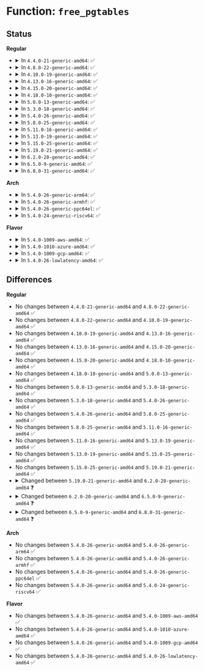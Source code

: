 # Function: <code>free_pgtables</code>

## Status
<b>Regular</b>
<ul>
<li>
<details>
<summary>In <code>4.4.0-21-generic-amd64</code>: ✅</summary>

```c
void free_pgtables(struct mmu_gather * tlb, struct vm_area_struct * vma, long unsigned int floor, long unsigned int ceiling)
```

```json
{
  "name": "free_pgtables",
  "collision_type": "Unique Global",
  "inline_type": "No",
  "funcs": [
    {
      "addr": 18446744071580668176,
      "name": "free_pgtables",
      "external": true,
      "loc": "mm/memory.c:529",
      "file": "mm/memory.c",
      "inline": "seen, unknown",
      "caller_inline": [],
      "caller_func": [
        "mm/mmap.c:unmap_region",
        "mm/mmap.c:exit_mmap"
      ]
    }
  ],
  "symbols": [
    {
      "addr": 18446744071580668176,
      "name": "free_pgtables",
      "section": ".text",
      "bind": "STB_GLOBAL",
      "size": 274
    }
  ]
}
```
</details>
</li>
<li>
<details>
<summary>In <code>4.8.0-22-generic-amd64</code>: ✅</summary>

```c
void free_pgtables(struct mmu_gather * tlb, struct vm_area_struct * vma, long unsigned int floor, long unsigned int ceiling)
```

```json
{
  "name": "free_pgtables",
  "collision_type": "Unique Global",
  "inline_type": "No",
  "funcs": [
    {
      "addr": 18446744071580778208,
      "name": "free_pgtables",
      "external": true,
      "loc": "mm/memory.c:541",
      "file": "mm/memory.c",
      "inline": "seen, unknown",
      "caller_inline": [],
      "caller_func": [
        "mm/mmap.c:exit_mmap",
        "mm/mmap.c:unmap_region"
      ]
    }
  ],
  "symbols": [
    {
      "addr": 18446744071580778208,
      "name": "free_pgtables",
      "section": ".text",
      "bind": "STB_GLOBAL",
      "size": 284
    }
  ]
}
```
</details>
</li>
<li>
<details>
<summary>In <code>4.10.0-19-generic-amd64</code>: ✅</summary>

```c
void free_pgtables(struct mmu_gather * tlb, struct vm_area_struct * vma, long unsigned int floor, long unsigned int ceiling)
```

```json
{
  "name": "free_pgtables",
  "collision_type": "Unique Global",
  "inline_type": "No",
  "funcs": [
    {
      "addr": 18446744071580842928,
      "name": "free_pgtables",
      "external": true,
      "loc": "mm/memory.c:543",
      "file": "mm/memory.c",
      "inline": "seen, unknown",
      "caller_inline": [],
      "caller_func": [
        "mm/mmap.c:exit_mmap",
        "mm/mmap.c:unmap_region"
      ]
    }
  ],
  "symbols": [
    {
      "addr": 18446744071580842928,
      "name": "free_pgtables",
      "section": ".text",
      "bind": "STB_GLOBAL",
      "size": 284
    }
  ]
}
```
</details>
</li>
<li>
<details>
<summary>In <code>4.13.0-16-generic-amd64</code>: ✅</summary>

```c
void free_pgtables(struct mmu_gather * tlb, struct vm_area_struct * vma, long unsigned int floor, long unsigned int ceiling)
```

```json
{
  "name": "free_pgtables",
  "collision_type": "Unique Global",
  "inline_type": "No",
  "funcs": [
    {
      "addr": 18446744071580888416,
      "name": "free_pgtables",
      "external": true,
      "loc": "mm/memory.c:608",
      "file": "mm/memory.c",
      "inline": "seen, unknown",
      "caller_inline": [],
      "caller_func": [
        "mm/mmap.c:exit_mmap",
        "mm/mmap.c:unmap_region"
      ]
    }
  ],
  "symbols": [
    {
      "addr": 18446744071580888416,
      "name": "free_pgtables",
      "section": ".text",
      "bind": "STB_GLOBAL",
      "size": 266
    }
  ]
}
```
</details>
</li>
<li>
<details>
<summary>In <code>4.15.0-20-generic-amd64</code>: ✅</summary>

```c
void free_pgtables(struct mmu_gather * tlb, struct vm_area_struct * vma, long unsigned int floor, long unsigned int ceiling)
```

```json
{
  "name": "free_pgtables",
  "collision_type": "Unique Global",
  "inline_type": "No",
  "funcs": [
    {
      "addr": 18446744071580982976,
      "name": "free_pgtables",
      "external": true,
      "loc": "mm/memory.c:610",
      "file": "mm/memory.c",
      "inline": "seen, unknown",
      "caller_inline": [],
      "caller_func": [
        "mm/mmap.c:exit_mmap",
        "mm/mmap.c:unmap_region"
      ]
    }
  ],
  "symbols": [
    {
      "addr": 18446744071580982976,
      "name": "free_pgtables",
      "section": ".text",
      "bind": "STB_GLOBAL",
      "size": 266
    }
  ]
}
```
</details>
</li>
<li>
<details>
<summary>In <code>4.18.0-10-generic-amd64</code>: ✅</summary>

```c
void free_pgtables(struct mmu_gather * tlb, struct vm_area_struct * vma, long unsigned int floor, long unsigned int ceiling)
```

```json
{
  "name": "free_pgtables",
  "collision_type": "Unique Global",
  "inline_type": "No",
  "funcs": [
    {
      "addr": 18446744071581117664,
      "name": "free_pgtables",
      "external": true,
      "loc": "mm/memory.c:625",
      "file": "mm/memory.c",
      "inline": "seen, unknown",
      "caller_inline": [],
      "caller_func": [
        "mm/mmap.c:exit_mmap",
        "mm/mmap.c:unmap_region"
      ]
    }
  ],
  "symbols": [
    {
      "addr": 18446744071581117664,
      "name": "free_pgtables",
      "section": ".text",
      "bind": "STB_GLOBAL",
      "size": 265
    }
  ]
}
```
</details>
</li>
<li>
<details>
<summary>In <code>5.0.0-13-generic-amd64</code>: ✅</summary>

```c
void free_pgtables(struct mmu_gather * tlb, struct vm_area_struct * vma, long unsigned int floor, long unsigned int ceiling)
```

```json
{
  "name": "free_pgtables",
  "collision_type": "Unique Global",
  "inline_type": "No",
  "funcs": [
    {
      "addr": 18446744071581196448,
      "name": "free_pgtables",
      "external": true,
      "loc": "mm/memory.c:368",
      "file": "mm/memory.c",
      "inline": "seen, unknown",
      "caller_inline": [],
      "caller_func": [
        "mm/mmap.c:exit_mmap",
        "mm/mmap.c:unmap_region"
      ]
    }
  ],
  "symbols": [
    {
      "addr": 18446744071581196448,
      "name": "free_pgtables",
      "section": ".text",
      "bind": "STB_GLOBAL",
      "size": 266
    }
  ]
}
```
</details>
</li>
<li>
<details>
<summary>In <code>5.3.0-18-generic-amd64</code>: ✅</summary>

```c
void free_pgtables(struct mmu_gather * tlb, struct vm_area_struct * vma, long unsigned int floor, long unsigned int ceiling)
```

```json
{
  "name": "free_pgtables",
  "collision_type": "Unique Global",
  "inline_type": "No",
  "funcs": [
    {
      "addr": 18446744071581268256,
      "name": "free_pgtables",
      "external": true,
      "loc": "mm/memory.c:370",
      "file": "mm/memory.c",
      "inline": "seen, unknown",
      "caller_inline": [],
      "caller_func": [
        "mm/mmap.c:exit_mmap",
        "mm/mmap.c:unmap_region"
      ]
    }
  ],
  "symbols": [
    {
      "addr": 18446744071581268256,
      "name": "free_pgtables",
      "section": ".text",
      "bind": "STB_GLOBAL",
      "size": 231
    }
  ]
}
```
</details>
</li>
<li>
<details>
<summary>In <code>5.4.0-26-generic-amd64</code>: ✅</summary>

```c
void free_pgtables(struct mmu_gather * tlb, struct vm_area_struct * vma, long unsigned int floor, long unsigned int ceiling)
```

```json
{
  "name": "free_pgtables",
  "collision_type": "Unique Global",
  "inline_type": "No",
  "funcs": [
    {
      "addr": 18446744071581327040,
      "name": "free_pgtables",
      "external": true,
      "loc": "mm/memory.c:370",
      "file": "mm/memory.c",
      "inline": "seen, unknown",
      "caller_inline": [],
      "caller_func": [
        "mm/mmap.c:exit_mmap",
        "mm/mmap.c:unmap_region"
      ]
    }
  ],
  "symbols": [
    {
      "addr": 18446744071581327040,
      "name": "free_pgtables",
      "section": ".text",
      "bind": "STB_GLOBAL",
      "size": 231
    }
  ]
}
```
</details>
</li>
<li>
<details>
<summary>In <code>5.8.0-25-generic-amd64</code>: ✅</summary>

```c
void free_pgtables(struct mmu_gather * tlb, struct vm_area_struct * vma, long unsigned int floor, long unsigned int ceiling)
```

```json
{
  "name": "free_pgtables",
  "collision_type": "Unique Global",
  "inline_type": "No",
  "funcs": [
    {
      "addr": 18446744071581523040,
      "name": "free_pgtables",
      "external": true,
      "loc": "mm/memory.c:388",
      "file": "mm/memory.c",
      "inline": "seen, unknown",
      "caller_inline": [],
      "caller_func": [
        "mm/mmap.c:exit_mmap",
        "mm/mmap.c:unmap_region"
      ]
    }
  ],
  "symbols": [
    {
      "addr": 18446744071581523040,
      "name": "free_pgtables",
      "section": ".text",
      "bind": "STB_GLOBAL",
      "size": 231
    }
  ]
}
```
</details>
</li>
<li>
<details>
<summary>In <code>5.11.0-16-generic-amd64</code>: ✅</summary>

```c
void free_pgtables(struct mmu_gather * tlb, struct vm_area_struct * vma, long unsigned int floor, long unsigned int ceiling)
```

```json
{
  "name": "free_pgtables",
  "collision_type": "Unique Global",
  "inline_type": "No",
  "funcs": [
    {
      "addr": 18446744071581567184,
      "name": "free_pgtables",
      "external": true,
      "loc": "mm/memory.c:390",
      "file": "mm/memory.c",
      "inline": "seen, unknown",
      "caller_inline": [],
      "caller_func": [
        "mm/mmap.c:exit_mmap",
        "mm/mmap.c:unmap_region"
      ]
    }
  ],
  "symbols": [
    {
      "addr": 18446744071581567184,
      "name": "free_pgtables",
      "section": ".text",
      "bind": "STB_GLOBAL",
      "size": 244
    }
  ]
}
```
</details>
</li>
<li>
<details>
<summary>In <code>5.13.0-19-generic-amd64</code>: ✅</summary>

```c
void free_pgtables(struct mmu_gather * tlb, struct vm_area_struct * vma, long unsigned int floor, long unsigned int ceiling)
```

```json
{
  "name": "free_pgtables",
  "collision_type": "Unique Global",
  "inline_type": "No",
  "funcs": [
    {
      "addr": 18446744071581589488,
      "name": "free_pgtables",
      "external": true,
      "loc": "mm/memory.c:402",
      "file": "mm/memory.c",
      "inline": "seen, unknown",
      "caller_inline": [],
      "caller_func": [
        "mm/mmap.c:exit_mmap",
        "mm/mmap.c:unmap_region"
      ]
    }
  ],
  "symbols": [
    {
      "addr": 18446744071581589488,
      "name": "free_pgtables",
      "section": ".text",
      "bind": "STB_GLOBAL",
      "size": 242
    }
  ]
}
```
</details>
</li>
<li>
<details>
<summary>In <code>5.15.0-25-generic-amd64</code>: ✅</summary>

```c
void free_pgtables(struct mmu_gather * tlb, struct vm_area_struct * vma, long unsigned int floor, long unsigned int ceiling)
```

```json
{
  "name": "free_pgtables",
  "collision_type": "Unique Global",
  "inline_type": "No",
  "funcs": [
    {
      "addr": 18446744071581856304,
      "name": "free_pgtables",
      "external": true,
      "loc": "mm/memory.c:401",
      "file": "mm/memory.c",
      "inline": "seen, unknown",
      "caller_inline": [],
      "caller_func": [
        "mm/mmap.c:exit_mmap",
        "mm/mmap.c:unmap_region"
      ]
    }
  ],
  "symbols": [
    {
      "addr": 18446744071581856304,
      "name": "free_pgtables",
      "section": ".text",
      "bind": "STB_GLOBAL",
      "size": 242
    }
  ]
}
```
</details>
</li>
<li>
<details>
<summary>In <code>5.19.0-21-generic-amd64</code>: ✅</summary>

```c
void free_pgtables(struct mmu_gather * tlb, struct vm_area_struct * vma, long unsigned int floor, long unsigned int ceiling)
```

```json
{
  "name": "free_pgtables",
  "collision_type": "Unique Global",
  "inline_type": "No",
  "funcs": [
    {
      "addr": 18446744071582250848,
      "name": "free_pgtables",
      "external": true,
      "loc": "mm/memory.c:405",
      "file": "mm/memory.c",
      "inline": "seen, unknown",
      "caller_inline": [],
      "caller_func": [
        "mm/mmap.c:exit_mmap",
        "mm/mmap.c:unmap_region"
      ]
    }
  ],
  "symbols": [
    {
      "addr": 18446744071582250848,
      "name": "free_pgtables",
      "section": ".text",
      "bind": "STB_GLOBAL",
      "size": 225
    }
  ]
}
```
</details>
</li>
<li>
<details>
<summary>In <code>6.2.0-20-generic-amd64</code>: ✅</summary>

```c
void free_pgtables(struct mmu_gather * tlb, struct maple_tree * mt, struct vm_area_struct * vma, long unsigned int floor, long unsigned int ceiling)
```

```json
{
  "name": "free_pgtables",
  "collision_type": "Unique Global",
  "inline_type": "No",
  "funcs": [
    {
      "addr": 18446744071582742032,
      "name": "free_pgtables",
      "external": true,
      "loc": "mm/memory.c:349",
      "file": "mm/memory.c",
      "inline": "seen, unknown",
      "caller_inline": [],
      "caller_func": [
        "mm/mmap.c:exit_mmap",
        "mm/mmap.c:unmap_region"
      ]
    }
  ],
  "symbols": [
    {
      "addr": 18446744071582742032,
      "name": "free_pgtables",
      "section": ".text",
      "bind": "STB_GLOBAL",
      "size": 350
    }
  ]
}
```
</details>
</li>
<li>
<details>
<summary>In <code>6.5.0-9-generic-amd64</code>: ✅</summary>

```c
void free_pgtables(struct mmu_gather * tlb, struct maple_tree * mt, struct vm_area_struct * vma, long unsigned int floor, long unsigned int ceiling, bool mm_wr_locked)
```

```json
{
  "name": "free_pgtables",
  "collision_type": "Unique Global",
  "inline_type": "No",
  "funcs": [
    {
      "addr": 18446744071582958368,
      "name": "free_pgtables",
      "external": true,
      "loc": "mm/memory.c:364",
      "file": "mm/memory.c",
      "inline": "seen, unknown",
      "caller_inline": [],
      "caller_func": [
        "mm/mmap.c:exit_mmap",
        "mm/mmap.c:unmap_region"
      ]
    }
  ],
  "symbols": [
    {
      "addr": 18446744071582958368,
      "name": "free_pgtables",
      "section": ".text",
      "bind": "STB_GLOBAL",
      "size": 484
    }
  ]
}
```
</details>
</li>
<li>
<details>
<summary>In <code>6.8.0-31-generic-amd64</code>: ✅</summary>

```c
void free_pgtables(struct mmu_gather * tlb, struct ma_state * mas, struct vm_area_struct * vma, long unsigned int floor, long unsigned int ceiling, bool mm_wr_locked)
```

```json
{
  "name": "free_pgtables",
  "collision_type": "Unique Global",
  "inline_type": "No",
  "funcs": [
    {
      "addr": 18446744071583136656,
      "name": "free_pgtables",
      "external": true,
      "loc": "mm/memory.c:362",
      "file": "mm/memory.c",
      "inline": "seen, unknown",
      "caller_inline": [],
      "caller_func": [
        "mm/mmap.c:exit_mmap",
        "mm/mmap.c:unmap_region"
      ]
    }
  ],
  "symbols": [
    {
      "addr": 18446744071583136656,
      "name": "free_pgtables",
      "section": ".text",
      "bind": "STB_GLOBAL",
      "size": 439
    }
  ]
}
```
</details>
</li>
</ul>
<b>Arch</b>
<ul>
<li>
<details>
<summary>In <code>5.4.0-26-generic-arm64</code>: ✅</summary>

```c
void free_pgtables(struct mmu_gather * tlb, struct vm_area_struct * vma, long unsigned int floor, long unsigned int ceiling)
```

```json
{
  "name": "free_pgtables",
  "collision_type": "Unique Global",
  "inline_type": "No",
  "funcs": [
    {
      "addr": 18446603336492734688,
      "name": "free_pgtables",
      "external": true,
      "loc": "mm/memory.c:370",
      "file": "mm/memory.c",
      "inline": "seen, unknown",
      "caller_inline": [],
      "caller_func": [
        "mm/mmap.c:exit_mmap",
        "mm/mmap.c:unmap_region"
      ]
    }
  ],
  "symbols": [
    {
      "addr": 18446603336492734688,
      "name": "free_pgtables",
      "section": ".text",
      "bind": "STB_GLOBAL",
      "size": 304
    }
  ]
}
```
</details>
</li>
<li>
<details>
<summary>In <code>5.4.0-26-generic-armhf</code>: ✅</summary>

```c
void free_pgtables(struct mmu_gather * tlb, struct vm_area_struct * vma, long unsigned int floor, long unsigned int ceiling)
```

```json
{
  "name": "free_pgtables",
  "collision_type": "Unique Global",
  "inline_type": "No",
  "funcs": [
    {
      "addr": 3226564360,
      "name": "free_pgtables",
      "external": true,
      "loc": "mm/memory.c:370",
      "file": "mm/memory.c",
      "inline": "seen, unknown",
      "caller_inline": [],
      "caller_func": [
        "mm/mmap.c:exit_mmap",
        "mm/mmap.c:unmap_region"
      ]
    }
  ],
  "symbols": [
    {
      "addr": 3226564360,
      "name": "free_pgtables",
      "section": ".text",
      "bind": "STB_GLOBAL",
      "size": 196
    }
  ]
}
```
</details>
</li>
<li>
<details>
<summary>In <code>5.4.0-26-generic-ppc64el</code>: ✅</summary>

```c
void free_pgtables(struct mmu_gather * tlb, struct vm_area_struct * vma, long unsigned int floor, long unsigned int ceiling)
```

```json
{
  "name": "free_pgtables",
  "collision_type": "Unique Global",
  "inline_type": "No",
  "funcs": [
    {
      "addr": 13835058055286082848,
      "name": "free_pgtables",
      "external": true,
      "loc": "mm/memory.c:370",
      "file": "mm/memory.c",
      "inline": "seen, unknown",
      "caller_inline": [],
      "caller_func": [
        "mm/mmap.c:exit_mmap",
        "mm/mmap.c:unmap_region"
      ]
    }
  ],
  "symbols": [
    {
      "addr": 13835058055286082848,
      "name": "free_pgtables",
      "section": ".text",
      "bind": "STB_GLOBAL",
      "size": 512
    }
  ]
}
```
</details>
</li>
<li>
<details>
<summary>In <code>5.4.0-24-generic-riscv64</code>: ✅</summary>

```c
void free_pgtables(struct mmu_gather * tlb, struct vm_area_struct * vma, long unsigned int floor, long unsigned int ceiling)
```

```json
{
  "name": "free_pgtables",
  "collision_type": "Unique Global",
  "inline_type": "No",
  "funcs": [
    {
      "addr": 18446743936272723178,
      "name": "free_pgtables",
      "external": true,
      "loc": "mm/memory.c:370",
      "file": "mm/memory.c",
      "inline": "seen, unknown",
      "caller_inline": [],
      "caller_func": [
        "mm/mmap.c:exit_mmap",
        "mm/mmap.c:unmap_region"
      ]
    }
  ],
  "symbols": [
    {
      "addr": 18446743936272723178,
      "name": "free_pgtables",
      "section": ".text",
      "bind": "STB_GLOBAL",
      "size": 242
    }
  ]
}
```
</details>
</li>
</ul>
<b>Flavor</b>
<ul>
<li>
<details>
<summary>In <code>5.4.0-1009-aws-amd64</code>: ✅</summary>

```c
void free_pgtables(struct mmu_gather * tlb, struct vm_area_struct * vma, long unsigned int floor, long unsigned int ceiling)
```

```json
{
  "name": "free_pgtables",
  "collision_type": "Unique Global",
  "inline_type": "No",
  "funcs": [
    {
      "addr": 18446744071581295888,
      "name": "free_pgtables",
      "external": true,
      "loc": "mm/memory.c:370",
      "file": "mm/memory.c",
      "inline": "seen, unknown",
      "caller_inline": [],
      "caller_func": [
        "mm/mmap.c:exit_mmap",
        "mm/mmap.c:unmap_region"
      ]
    }
  ],
  "symbols": [
    {
      "addr": 18446744071581295888,
      "name": "free_pgtables",
      "section": ".text",
      "bind": "STB_GLOBAL",
      "size": 231
    }
  ]
}
```
</details>
</li>
<li>
<details>
<summary>In <code>5.4.0-1010-azure-amd64</code>: ✅</summary>

```c
void free_pgtables(struct mmu_gather * tlb, struct vm_area_struct * vma, long unsigned int floor, long unsigned int ceiling)
```

```json
{
  "name": "free_pgtables",
  "collision_type": "Unique Global",
  "inline_type": "No",
  "funcs": [
    {
      "addr": 18446744071581241168,
      "name": "free_pgtables",
      "external": true,
      "loc": "mm/memory.c:370",
      "file": "mm/memory.c",
      "inline": "seen, unknown",
      "caller_inline": [],
      "caller_func": [
        "mm/mmap.c:exit_mmap",
        "mm/mmap.c:unmap_region"
      ]
    }
  ],
  "symbols": [
    {
      "addr": 18446744071581241168,
      "name": "free_pgtables",
      "section": ".text",
      "bind": "STB_GLOBAL",
      "size": 231
    }
  ]
}
```
</details>
</li>
<li>
<details>
<summary>In <code>5.4.0-1009-gcp-amd64</code>: ✅</summary>

```c
void free_pgtables(struct mmu_gather * tlb, struct vm_area_struct * vma, long unsigned int floor, long unsigned int ceiling)
```

```json
{
  "name": "free_pgtables",
  "collision_type": "Unique Global",
  "inline_type": "No",
  "funcs": [
    {
      "addr": 18446744071581287088,
      "name": "free_pgtables",
      "external": true,
      "loc": "mm/memory.c:370",
      "file": "mm/memory.c",
      "inline": "seen, unknown",
      "caller_inline": [],
      "caller_func": [
        "mm/mmap.c:exit_mmap",
        "mm/mmap.c:unmap_region"
      ]
    }
  ],
  "symbols": [
    {
      "addr": 18446744071581287088,
      "name": "free_pgtables",
      "section": ".text",
      "bind": "STB_GLOBAL",
      "size": 231
    }
  ]
}
```
</details>
</li>
<li>
<details>
<summary>In <code>5.4.0-26-lowlatency-amd64</code>: ✅</summary>

```c
void free_pgtables(struct mmu_gather * tlb, struct vm_area_struct * vma, long unsigned int floor, long unsigned int ceiling)
```

```json
{
  "name": "free_pgtables",
  "collision_type": "Unique Global",
  "inline_type": "No",
  "funcs": [
    {
      "addr": 18446744071581351232,
      "name": "free_pgtables",
      "external": true,
      "loc": "mm/memory.c:370",
      "file": "mm/memory.c",
      "inline": "seen, unknown",
      "caller_inline": [],
      "caller_func": [
        "mm/mmap.c:exit_mmap",
        "mm/mmap.c:unmap_region"
      ]
    }
  ],
  "symbols": [
    {
      "addr": 18446744071581351232,
      "name": "free_pgtables",
      "section": ".text",
      "bind": "STB_GLOBAL",
      "size": 231
    }
  ]
}
```
</details>
</li>
</ul>

## Differences
<b>Regular</b>
<ul>
<li>
No changes between <code>4.4.0-21-generic-amd64</code> and <code>4.8.0-22-generic-amd64</code> ✅
</li>
<li>
No changes between <code>4.8.0-22-generic-amd64</code> and <code>4.10.0-19-generic-amd64</code> ✅
</li>
<li>
No changes between <code>4.10.0-19-generic-amd64</code> and <code>4.13.0-16-generic-amd64</code> ✅
</li>
<li>
No changes between <code>4.13.0-16-generic-amd64</code> and <code>4.15.0-20-generic-amd64</code> ✅
</li>
<li>
No changes between <code>4.15.0-20-generic-amd64</code> and <code>4.18.0-10-generic-amd64</code> ✅
</li>
<li>
No changes between <code>4.18.0-10-generic-amd64</code> and <code>5.0.0-13-generic-amd64</code> ✅
</li>
<li>
No changes between <code>5.0.0-13-generic-amd64</code> and <code>5.3.0-18-generic-amd64</code> ✅
</li>
<li>
No changes between <code>5.3.0-18-generic-amd64</code> and <code>5.4.0-26-generic-amd64</code> ✅
</li>
<li>
No changes between <code>5.4.0-26-generic-amd64</code> and <code>5.8.0-25-generic-amd64</code> ✅
</li>
<li>
No changes between <code>5.8.0-25-generic-amd64</code> and <code>5.11.0-16-generic-amd64</code> ✅
</li>
<li>
No changes between <code>5.11.0-16-generic-amd64</code> and <code>5.13.0-19-generic-amd64</code> ✅
</li>
<li>
No changes between <code>5.13.0-19-generic-amd64</code> and <code>5.15.0-25-generic-amd64</code> ✅
</li>
<li>
No changes between <code>5.15.0-25-generic-amd64</code> and <code>5.19.0-21-generic-amd64</code> ✅
</li>
<li>
<details>
<summary>Changed between <code>5.19.0-21-generic-amd64</code> and <code>6.2.0-20-generic-amd64</code> ❓</summary>
<ul>
<li>
<b>Param added. </b>
<code>struct maple_tree * mt</code>
</li>
<li>
<b>Param reordered. </b>
<code>tlb, vma, floor, ceiling</code> ➡️ <code>tlb, mt, vma, floor, ceiling</code>
</li>
</ul>
</details>
</li>
<li>
<details>
<summary>Changed between <code>6.2.0-20-generic-amd64</code> and <code>6.5.0-9-generic-amd64</code> ❓</summary>
<ul>
<li>
<b>Param added. </b>
<code>bool mm_wr_locked</code>
</li>
</ul>
</details>
</li>
<li>
<details>
<summary>Changed between <code>6.5.0-9-generic-amd64</code> and <code>6.8.0-31-generic-amd64</code> ❓</summary>
<ul>
<li>
<b>Param added. </b>
<code>struct ma_state * mas</code>
</li>
<li>
<b>Param removed. </b>
<code>struct maple_tree * mt</code>
</li>
</ul>
</details>
</li>
</ul>
<b>Arch</b>
<ul>
<li>
No changes between <code>5.4.0-26-generic-amd64</code> and <code>5.4.0-26-generic-arm64</code> ✅
</li>
<li>
No changes between <code>5.4.0-26-generic-amd64</code> and <code>5.4.0-26-generic-armhf</code> ✅
</li>
<li>
No changes between <code>5.4.0-26-generic-amd64</code> and <code>5.4.0-26-generic-ppc64el</code> ✅
</li>
<li>
No changes between <code>5.4.0-26-generic-amd64</code> and <code>5.4.0-24-generic-riscv64</code> ✅
</li>
</ul>
<b>Flavor</b>
<ul>
<li>
No changes between <code>5.4.0-26-generic-amd64</code> and <code>5.4.0-1009-aws-amd64</code> ✅
</li>
<li>
No changes between <code>5.4.0-26-generic-amd64</code> and <code>5.4.0-1010-azure-amd64</code> ✅
</li>
<li>
No changes between <code>5.4.0-26-generic-amd64</code> and <code>5.4.0-1009-gcp-amd64</code> ✅
</li>
<li>
No changes between <code>5.4.0-26-generic-amd64</code> and <code>5.4.0-26-lowlatency-amd64</code> ✅
</li>
</ul>
